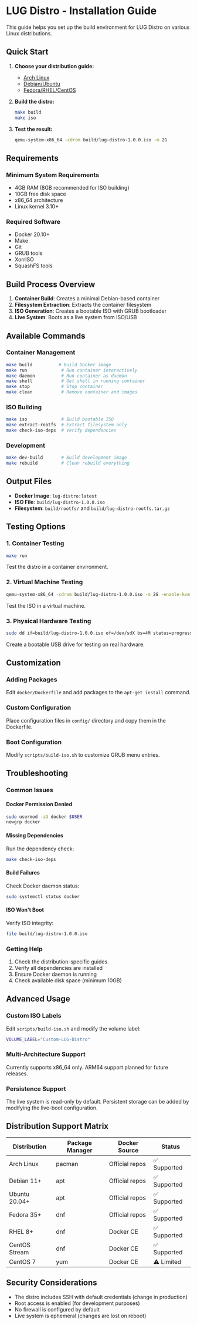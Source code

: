 # LUG Distro - Installation Guide

This guide helps you set up the build environment for LUG Distro on various Linux distributions.

## Quick Start

1. **Choose your distribution guide:**
   - [Arch Linux](INSTALL-ARCH.md)
   - [Debian/Ubuntu](INSTALL-DEBIAN.md)
   - [Fedora/RHEL/CentOS](INSTALL-FEDORA.md)

2. **Build the distro:**
   ```bash
   make build
   make iso
   ```

3. **Test the result:**
   ```bash
   qemu-system-x86_64 -cdrom build/lug-distro-1.0.0.iso -m 2G
   ```

## Requirements

### Minimum System Requirements
- 4GB RAM (8GB recommended for ISO building)
- 10GB free disk space
- x86_64 architecture
- Linux kernel 3.10+

### Required Software
- Docker 20.10+
- Make
- Git
- GRUB tools
- XorrISO
- SquashFS tools

## Build Process Overview

1. **Container Build**: Creates a minimal Debian-based container
2. **Filesystem Extraction**: Extracts the container filesystem
3. **ISO Generation**: Creates a bootable ISO with GRUB bootloader
4. **Live System**: Boots as a live system from ISO/USB

## Available Commands

### Container Management
```bash
make build          # Build Docker image
make run             # Run container interactively
make daemon          # Run container as daemon
make shell           # Get shell in running container
make stop            # Stop container
make clean           # Remove container and images
```

### ISO Building
```bash
make iso             # Build bootable ISO
make extract-rootfs  # Extract filesystem only
make check-iso-deps  # Verify dependencies
```

### Development
```bash
make dev-build       # Build development image
make rebuild         # Clean rebuild everything
```

## Output Files

- **Docker Image**: `lug-distro:latest`
- **ISO File**: `build/lug-distro-1.0.0.iso`
- **Filesystem**: `build/rootfs/` and `build/lug-distro-rootfs.tar.gz`

## Testing Options

### 1. Container Testing
```bash
make run
```
Test the distro in a container environment.

### 2. Virtual Machine Testing
```bash
qemu-system-x86_64 -cdrom build/lug-distro-1.0.0.iso -m 2G -enable-kvm
```
Test the ISO in a virtual machine.

### 3. Physical Hardware Testing
```bash
sudo dd if=build/lug-distro-1.0.0.iso of=/dev/sdX bs=4M status=progress
```
Create a bootable USB drive for testing on real hardware.

## Customization

### Adding Packages
Edit `docker/Dockerfile` and add packages to the `apt-get install` command.

### Custom Configuration
Place configuration files in `config/` directory and copy them in the Dockerfile.

### Boot Configuration
Modify `scripts/build-iso.sh` to customize GRUB menu entries.

## Troubleshooting

### Common Issues

#### Docker Permission Denied
```bash
sudo usermod -aG docker $USER
newgrp docker
```

#### Missing Dependencies
Run the dependency check:
```bash
make check-iso-deps
```

#### Build Failures
Check Docker daemon status:
```bash
sudo systemctl status docker
```

#### ISO Won't Boot
Verify ISO integrity:
```bash
file build/lug-distro-1.0.0.iso
```

### Getting Help

1. Check the distribution-specific guides
2. Verify all dependencies are installed
3. Ensure Docker daemon is running
4. Check available disk space (minimum 10GB)

## Advanced Usage

### Custom ISO Labels
Edit `scripts/build-iso.sh` and modify the volume label:
```bash
VOLUME_LABEL="Custom-LUG-Distro"
```

### Multi-Architecture Support
Currently supports x86_64 only. ARM64 support planned for future releases.

### Persistence Support
The live system is read-only by default. Persistent storage can be added by modifying the live-boot configuration.

## Distribution Support Matrix

| Distribution | Package Manager | Docker Source | Status |
|--------------|----------------|---------------|---------|
| Arch Linux | pacman | Official repos | ✅ Supported |
| Debian 11+ | apt | Official repos | ✅ Supported |
| Ubuntu 20.04+ | apt | Official repos | ✅ Supported |
| Fedora 35+ | dnf | Official repos | ✅ Supported |
| RHEL 8+ | dnf | Docker CE | ✅ Supported |
| CentOS Stream | dnf | Docker CE | ✅ Supported |
| CentOS 7 | yum | Docker CE | ⚠️ Limited |

## Security Considerations

- The distro includes SSH with default credentials (change in production)
- Root access is enabled (for development purposes)
- No firewall is configured by default
- Live system is ephemeral (changes are lost on reboot)